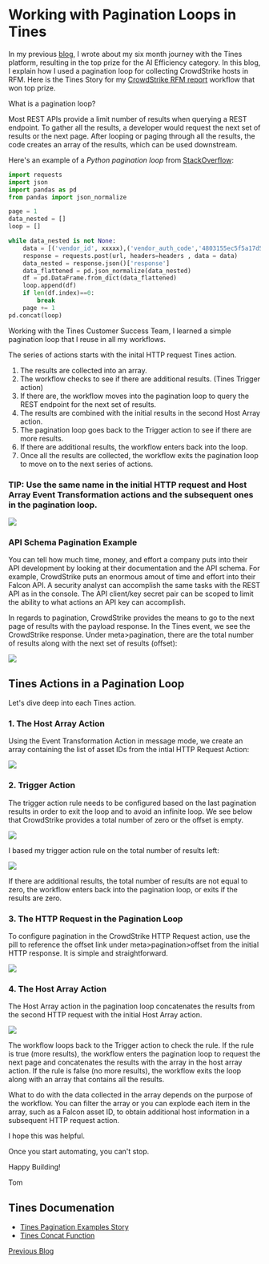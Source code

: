 # Working with Pagination Loops in Tines

In my previous [blog](https://automatesecops.github.io/Tines-AI-Winner/), I wrote about my six month journey with the Tines platform, resulting in the top prize for the AI Efficiency category. In this blog, I explain how I used a pagination loop for collecting CrowdStrike hosts in RFM. Here is the Tines Story for my [CrowdStrike RFM report](https://www.tines.com/library/stories/1257278/?name=generate-a-crowdstrike-rfm-report-with-ai) workflow that won top prize.

What is a pagination loop?

Most REST APIs provide a limit number of results when querying a REST endpoint.  To gather all the results, a developer would request the next set of results or the next page. After looping or paging through all the results, the code creates an array of the results, which can be used downstream.

Here's an example of a *Python pagination loop* from [StackOverflow](https://stackoverflow.com/questions/73474642/api-pagination-loop):
```python
import requests
import json
import pandas as pd
from pandas import json_normalize

page = 1
data_nested = []
loop = []

while data_nested is not None:
    data = [('vendor_id', xxxxx),('vendor_auth_code','4803155ec5f5a17d589b650cxxxxxxxxx'),('results_per_page',200),('page',page)]
    response = requests.post(url, headers=headers , data = data)
    data_nested = response.json()['response']
    data_flattened = pd.json_normalize(data_nested)
    df = pd.DataFrame.from_dict(data_flattened)
    loop.append(df)
    if len(df.index)==0:
        break
    page += 1   
pd.concat(loop)
```

Working with the Tines Customer Success Team, I learned a simple pagination loop that I reuse in all my workflows.

The series of actions starts with the inital HTTP request Tines action. 
1. The results are collected into an array. 
2. The workflow checks to see if there are additional results. (Tines Trigger action)
3. If there are, the workflow moves into the pagination loop to query the REST endpoint for the next set of results. 
4. The results are combined with the initial results in the second Host Array action. 
5. The pagination loop goes back to the Trigger action to see if there are more results.
6. If there are additional results, the workflow enters back into the loop. 
7. Once all the results are collected, the workflow exits the pagination loop to move on to the next series of actions.

### TIP: Use the same name in the initial HTTP request and Host Array Event Transformation actions and the subsequent ones in the pagination loop.
<img src="./images/Pagination-Loop.png">

### API Schema Pagination Example
You can tell how much time, money, and effort a company puts into their API development by looking at their documentation and the API schema. For example, CrowdStrike puts an enormous amout of time and effort into their Falcon API.  A security analyst can accomplish the same tasks with the REST API as in the console. The API client/key secret pair can be scoped to limit the ability to what actions an API key can accomplish.

In regards to pagination, CrowdStrike provides the means to go to the next page of results with the payload response.  In the Tines event, we see the CrowdStrike response. Under meta>pagination, there are the total number of results along with the next set of results (offset):

<img src="./images/CS-HTTP-Payload.png">

## Tines Actions in a Pagination Loop
Let's dive deep into each Tines action.

### 1. The Host Array Action
Using the Event Transformation Action in message mode, we create an array containing the list of asset IDs from the intial HTTP Request Action:

<img src="./images/HostArray-1.png">

### 2. Trigger Action
The trigger action rule needs to be configured based on the last pagination results in order to exit the loop and to avoid an infinite loop. We see below that CrowdStrike provides a total number of zero or the offset is empty.

<img src="./images/Pagination-Loop-2.png">

I based my trigger action rule on the total number of results left:

<img src="./images/TriggerLogic.png">

If there are additional results, the total number of results are not equal to zero, the workflow enters back into the pagination loop, or exits if the results are zero.

### 3. The HTTP Request in the Pagination Loop
To configure pagination in the CrowdStrike HTTP Request action, use the pill to reference the offset link under meta>pagination>offset from the initial HTTP response. It is simple and straightforward.

<img src="./images/HTTPRequestAction-2.png">


### 4. The Host Array Action
The Host Array action in the pagination loop concatenates the results from the second HTTP request with the initial Host Array action. 

<img src="./images/HostArray-2.png">

The workflow loops back to the Trigger action to check the rule.  If the rule is true (more results), the workflow enters the pagination loop to request the next page and concatenates the results with the array in the host array action. If the rule is false (no more results), the workflow exits the loop along with an array that contains all the results.

What to do with the data collected in the array depends on the purpose of the workflow.  You can filter the array or you can explode each item in the array, such as a Falcon asset ID, to obtain additional host information in a subsequent HTTP request action.

I hope this was helpful.

Once you start automating, you can't stop.

Happy Building!

Tom

## Tines Documenation
- [Tines Pagination Examples Story](https://www.tines.com/library/stories/91375/?name=implement-pagination-with-these-techniques)
- [Tines Concat Function](https://www.tines.com/docs/formulas/functions/concat/)

[Previous Blog](https://automatesecops.github.io/Tines-AI-Winner/)
